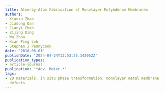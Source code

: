 ```yaml
---
title: Atom-by-Atom Fabrication of Monolayer Molybdenum Membranes
authors:
- Xiaoxu Zhao
- Jiadong Dan
- Jianyi Chen
- Zijing Ding
- Wu Zhou
- Kian Ping Loh
- Stephen J Pennycook
date: '2018-06-01'
publishDate: '2024-04-24T13:53:25.142062Z'
publication_types:
- article-journal
publication: '*Adv. Mater.*'
tags:
- 2D materials; in situ phase transformation; monolayer metal membrane; structural
  defects
---
```


